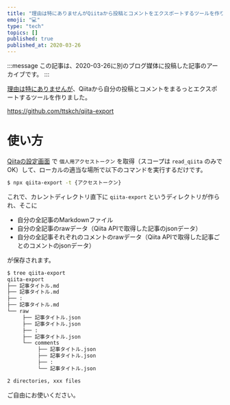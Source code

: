 ```yaml
---
title: "理由は特にありませんがQiitaから投稿とコメントをエクスポートするツールを作りました"
emoji: "💻"
type: "tech"
topics: []
published: true
published_at: 2020-03-26
---
```


:::message
この記事は、2020-03-26に別のブログ媒体に投稿した記事のアーカイブです。
:::

[理由は特にありませんが](https://twitter.com/search?q=qiita%20until%3A2020-03-26%20since%3A2020-03-25)、Qiitaから自分の投稿とコメントをまるっとエクスポートするツールを作りました。

<https://github.com/ttskch/qiita-export>

# 使い方

[Qiitaの設定画面](https://qiita.com/settings/applications) で `個人用アクセストークン` を取得（スコープは `read_qiita` のみでOK）して、ローカルの適当な場所で以下のコマンドを実行するだけです。

```bash
$ npx qiita-export -t {アクセストークン}
```

これで、カレントディレクトリ直下に `qiita-export` というディレクトリが作られ、そこに

* 自分の全記事のMarkdownファイル
* 自分の全記事のrawデータ（Qiita APIで取得した記事のjsonデータ）
* 自分の全記事それぞれのコメントのrawデータ（Qiita APIで取得した記事ごとのコメントのjsonデータ）

が保存されます。

```bash
$ tree qiita-export
qiita-export
├── 記事タイトル.md
├── 記事タイトル.md
├── :
├── 記事タイトル.md
└── raw
     ├── 記事タイトル.json
     ├── 記事タイトル.json
     ├── :
     ├── 記事タイトル.json
     └── comments
          ├── 記事タイトル.json
          ├── 記事タイトル.json
          ├── :
          └── 記事タイトル.json

2 directories, xxx files
```

ご自由にお使いください。
